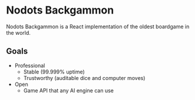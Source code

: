 # Nodots Backgammon

Nodots Backgammon is a React implementation of the oldest boardgame in the world.

## Goals

- Professional
  - Stable (99.999% uptime)
  - Trustworthy (auditable dice and computer moves)
- Open
  - Game API that any AI engine can use
